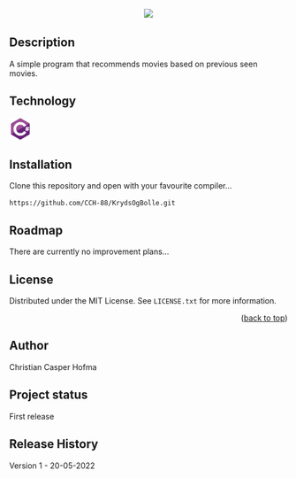 <p align="center"> <img src= "https://user-images.githubusercontent.com/86660568/199944574-73c149e4-ad96-4d71-8fdb-ec45dfb70265.png" /> </p>

## Description

A simple program that recommends movies based on previous seen movies.


## Technology
<p align="left"> <a href="https://www.w3schools.com/cs/" target="_blank" rel="noreferrer"> <img src="https://raw.githubusercontent.com/devicons/devicon/master/icons/csharp/csharp-original.svg" alt="csharp" width="40" height="40"/> </a> </p>
  
## Installation 

Clone this repository and open with your favourite compiler...

```
https://github.com/CCH-88/KrydsOgBolle.git
```

## Roadmap
There are currently no improvement plans...

## License
Distributed under the MIT License. See `LICENSE.txt` for more information.

<p align="right">(<a href="#readme-top">back to top</a>)</p>

## Author
Christian Casper Hofma

## Project status
First release

## Release History
Version 1 - 20-05-2022

